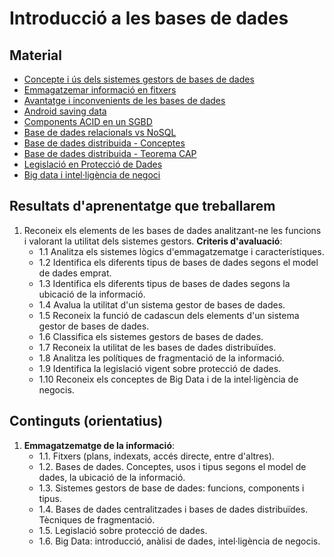 # Introducció a les bases de dades

## Material

* [Concepte i ús dels sistemes gestors de bases de dades](./concepte-i-us-dels-sistemes-gestors-de-bases-de-dades/readme.md)
* [Emmagatzemar informació en fitxers](./emmagatzemar-info-en-fitxers/Readme.md)
* [Avantatge i inconvenients de les bases de dades](./AvantatgesInconvenients/Readme.md)
* [Android saving data](./android-saving-data/readme.md)
* [Components ACID en un SGBD](./transaccions-acid/readme.md)
* [Base de dades relacionals vs NoSQL](./bdrelacionals-vs-nosql/Readme.md)
* [Base de dades distribuida - Conceptes](./base-de-dades-distribuida-components/readme.md)
* [Base de dades distribuida - Teorema CAP](./base-de-dades-distribuida-teorema-cap/readme.md)
* [Legislació en Protecció de Dades](./proteccio-dades/readme.md)
* [Big data i intel·ligència de negoci](./bigdata/readme.md)


## Resultats d'aprenentatge que treballarem

1. Reconeix els elements de les bases de dades analitzant-ne les funcions i valorant la utilitat dels sistemes gestors.
   **Criteris d'avaluació**:
   * 1.1 Analitza els sistemes lògics d'emmagatzematge i característiques.
   * 1.2 Identifica els diferents tipus de bases de dades segons el model de dades emprat.
   * 1.3 Identifica els diferents tipus de bases de dades segons la ubicació de la informació.
   * 1.4 Avalua la utilitat d'un sistema gestor de bases de dades.
   * 1.5 Reconeix la funció de cadascun dels elements d'un sistema gestor de bases de dades.
   * 1.6 Classifica els sistemes gestors de bases de dades.
   * 1.7 Reconeix la utilitat de les bases de dades distribuïdes.
   * 1.8 Analitza les polítiques de fragmentació de la informació.
   * 1.9 Identifica la legislació vigent sobre protecció de dades.
   * 1.10 Reconeix els conceptes de Big Data i de la intel·ligència de negocis.

## Continguts (orientatius)

1. **Emmagatzematge de la informació**:
   * 1.1. Fitxers (plans, indexats, accés directe, entre d'altres).
   * 1.2. Bases de dades. Conceptes, usos i tipus segons el model de dades, la ubicació de la informació.
   * 1.3. Sistemes gestors de base de dades: funcions, components i tipus.
   * 1.4. Bases de dades centralitzades i bases de dades distribuïdes. Tècniques de fragmentació.
   * 1.5. Legislació sobre protecció de dades.
   * 1.6. Big Data: introducció, anàlisi de dades, intel·ligència de negocis.
